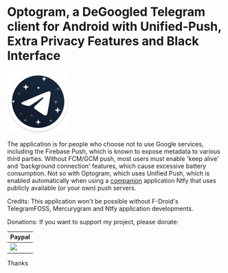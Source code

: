 Optogram, a DeGoogled Telegram client for Android with Unified-Push, Extra Privacy Features and Black Interface
=======================================================================================
![Picture](images/icon_launcher.png)

The application is for people who choose not to use Google services, including the Firebase Push, which is known 
to expose metadata to various third parties. Without FCM/GCM push, most users must enable 'keep alive' and 
'background connection' features, which cause excessive battery consumption. Not so with Optogram, which uses
Unified Push, which is enabled automatically when using a [companion](https://github.com/optimumpr/ntfy-android/) application Ntfy that
uses publicly available (or your own) push servers. 

Credits: This application won't be possible without F-Droid's TelegramFOSS, Mercurygram and Ntfy application developments.


Donations: If you want to support my project, please donate:

| Paypal |
| ------ |
| [![](https://www.paypalobjects.com/en_US/i/btn/btn_donateCC_LG.gif)](https://www.paypal.com/cgi-bin/webscr?cmd=_s-xclick&hosted_button_id=U5ZD3BPPXNW7S) |  <center> 

Thanks